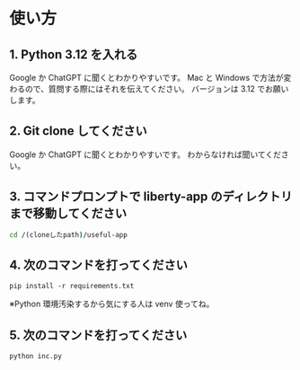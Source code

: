 # 使い方

## 1. Python 3.12 を入れる

Google か ChatGPT に聞くとわかりやすいです。
Mac と Windows で方法が変わるので、質問する際にはそれを伝えてください。
バージョンは 3.12 でお願いします。

## 2. Git clone してください

Google か ChatGPT に聞くとわかりやすいです。
わからなければ聞いてください。

## 3. コマンドプロンプトで liberty-app のディレクトリまで移動してください

```cmd
cd /(cloneしたpath)/useful-app
```

## 4. 次のコマンドを打ってください

```
pip install -r requirements.txt
```

※Python 環境汚染するから気にする人は venv 使ってね。

## 5. 次のコマンドを打ってください

```
python inc.py
```
